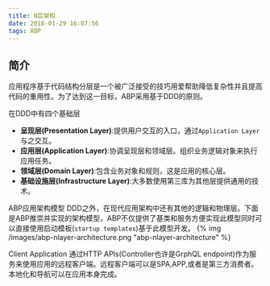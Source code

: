 ```yaml
---
title: N层架构
date: 2018-01-29 16:07:56
tags: ABP
---
```


## 简介
应用程序基于代码结构分层是一个被广泛接受的技巧用爱帮助降低复杂性并且提高代码的重用性。为了达到这一目标，ABP采用基于DDD的原则。

在DDD中有四个基础层
- **呈现层(Presentation Layer)**:提供用户交互的入口，通过`Application Layer`与之交互。
- **应用层(Application Layer)**:协调呈现层和领域层。组织业务逻辑对象来执行应用任务。
- **领域层(Domain Layer)**:包含业务对象和规则，这是应用的核心层。
- **基础设施层(Infrastructure Layer)**:大多数使用第三库为其他层提供通用的技术。

ABP应用架构模型
DDD之外，在现代应用架构中还有其他的逻辑和物理层。下面是ABP推崇并实现的架构模型，ABP不仅提供了基类和服务方便实现此模型同时可以直接使用启动模板(`startup templates`)基于此模型开发。
{% img /images/abp-nlayer-architecture.png "abp-nlayer-architecture" %}

Client Application
通过HTTP APIs(Controller也许是GrphQL endpoint)作为服务来使用应用的远程客户端。远程客户端可以是SPA,APP,或者是第三方消费者。本地化和导航可以在应用本身完成。
